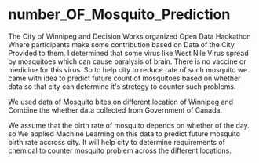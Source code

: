 # number_OF_Mosquito_Prediction

The City of Winnipeg and Decision Works organized Open Data Hackathon Where participants make some contribution based on Data of the City Provided to them. I determined that some virus like West Nile Virus spread by mosquitoes which can cause paralysis of brain. There is no vaccine or medicine for this virus. So to help city to reduce rate of such mosquito we came with idea to predict future count of mosquitoes based on whether data so that city can determine it's stretegy to counter such problems. 

We used data of Mosquito bites on different location of Winnipeg and Combine the whether data collected from Government of Canada. 

We assume that the birth rate of mosquito depends on whether of the day. so We applied Machine Learning on this data to predict future mosquito birth rate accross city. It will help city to determine requirements of chemical to counter mosquito problem across the different locations.   
